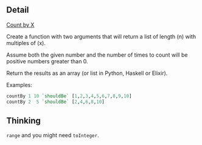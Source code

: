 ## Detail

[Count by X](https://www.codewars.com/kata/count-by-x/train/haskell)

Create a function with two arguments that will return a list of length (n) with multiples of (x). 

Assume both the given number and the number of times to count will be positive numbers greater than 0. 

Return the results as an array (or list in Python, Haskell or Elixir).

Examples:

```haskell
countBy 1 10 `shouldBe` [1,2,3,4,5,6,7,8,9,10]
countBy 2  5 `shouldBe` [2,4,6,8,10]
```

## Thinking

`range` and you might need `toInteger`.